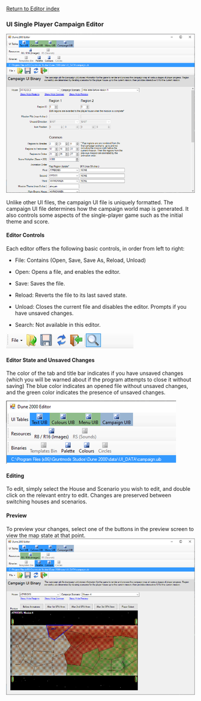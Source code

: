 
[Return to Editor index](doc/editor.md)

### UI Single Player Campaign Editor

![Image](doc/img/editor/uibCampaign.png)

Unlike other UI files, the campaign UI file is uniquely formatted. The campaign UI file determines how the campaign world map is generated. It also controls some aspects of the single-player game such as the initial theme and score.

#### Editor Controls

Each editor offers the following basic controls, in order from left to right:

 - File: Contains (Open, Save, Save As, Reload, Unload)

 - Open: Opens a file, and enables the editor.

 - Save: Saves the file.

 - Reload: Reverts the file to its last saved state.

 - Unload: Closes the current file and disables the editor. Prompts if you have unsaved changes.

 - Search: Not available in this editor.

![Image](doc/img/editor/editorControls.png)

#### Editor State and Unsaved Changes

The color of the tab and title bar indicates if you have unsaved changes (which you will be warned about if the program attempts to close it without saving)
The blue color indicates an opened file without unsaved changes, and the green color indicates the presence of unsaved changes.

![Image](doc/img/editor/editorStates.png)

#### Editing

To edit, simply select the House and Scenario you wish to edit, and double click on the relevant entry to edit.
Changes are preserved between switching houses and scenarios.

#### Preview

To preview your changes, select one of the buttons in the preview screen to view the map state at that point.
![Image](doc/img/editor/uibCampaign_preview.png)



